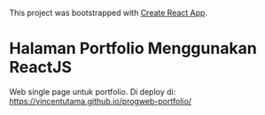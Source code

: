 This project was bootstrapped with [Create React App](https://github.com/facebook/create-react-app).

# Halaman Portfolio Menggunakan ReactJS
Web single page untuk portfolio. Di deploy di:
https://vincentutama.github.io/progweb-portfolio/

